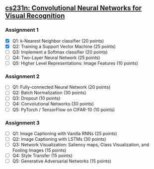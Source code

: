## [cs231n: Convolutional Neural Networks for Visual Recognition](http://cs231n.stanford.edu/)

### Assignment 1
- [x] Q1: k-Nearest Neighbor classifier (20 points)
- [x] Q2: Training a Support Vector Machine (25 points)
- [ ] Q3: Implement a Softmax classifier (20 points)
- [ ] Q4: Two-Layer Neural Network (25 points)
- [ ] Q5: Higher Level Representations: Image Features (10 points)

### Assignment 2
- [ ] Q1: Fully-connected Neural Network (20 points)
- [ ] Q2: Batch Normalization (30 points)
- [ ] Q3: Dropout (10 points)
- [ ] Q4: Convolutional Networks (30 points)
- [ ] Q5: PyTorch / TensorFlow on CIFAR-10 (10 points)

### Assignment 3
- [ ] Q1: Image Captioning with Vanilla RNNs (25 points)
- [ ] Q2: Image Captioning with LSTMs (30 points)
- [ ] Q3: Network Visualization: Saliency maps, Class Visualization, and Fooling Images (15 points)
- [ ] Q4: Style Transfer (15 points)
- [ ] Q5: Generative Adversarial Networks (15 points)
